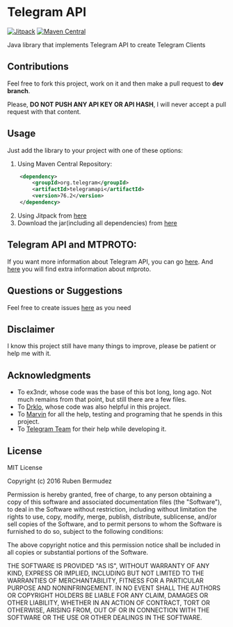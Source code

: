 #  Telegram API 
[![Jitpack](https://jitpack.io/v/rubenlagus/TelegramApi.svg)](https://jitpack.io/#rubenlagus/TelegramApi)
[![Maven Central](https://maven-badges.herokuapp.com/maven-central/org.telegram/telegramapi/badge.svg)](http://mvnrepository.com/artifact/org.telegram/telegramapi)

Java library that implements Telegram API to create Telegram Clients

## Contributions

Feel free to fork this project, work on it and then make a pull request to **dev branch**.     

Please, **DO NOT PUSH ANY API KEY OR API HASH**, I will never accept a pull request with that content.
    
## Usage
    
Just add the library to your project with one of these options:

  1. Using Maven Central Repository:

```xml
    <dependency>
        <groupId>org.telegram</groupId>
        <artifactId>telegramapi</artifactId>
        <version>76.2</version>
    </dependency>
```

  2. Using Jitpack from [here](https://jitpack.io/#rubenlagus/TelegramApi)
  3. Download the jar(including all dependencies) from [here](https://github.com/rubenlagus/TelegramApi/releases)

## Telegram API and MTPROTO:

If you want more information about Telegram API, you can go [here](https://core.telegram.org/api#telegram-api). And [here](https://core.telegram.org/mtproto) you will find extra information about mtproto.
 
## Questions or Suggestions
Feel free to create issues [here](https://github.com/rubenlagus/TelegramApi/issues) as you need
 
## Disclaimer

I know this project still have many things to improve, please be patient or help me with it.
 
## Acknowledgments

  * To ex3ndr, whose code was the base of this bot long, long ago. Not much remains from that point, but still there are a few files.
  * To [Drklo](https://github.com/drklo), whose code was also helpful in this project.
  * To [Marvin](https://github.com/dapoldi) for all the help, testing and programing that he spends in this project.
  * To [Telegram Team](https://telegram.org) for their help while developing it.
 
## License 

MIT License

Copyright (c) 2016 Ruben Bermudez

Permission is hereby granted, free of charge, to any person obtaining a copy
of this software and associated documentation files (the "Software"), to deal
in the Software without restriction, including without limitation the rights
to use, copy, modify, merge, publish, distribute, sublicense, and/or sell
copies of the Software, and to permit persons to whom the Software is
furnished to do so, subject to the following conditions:

The above copyright notice and this permission notice shall be included in all
copies or substantial portions of the Software.

THE SOFTWARE IS PROVIDED "AS IS", WITHOUT WARRANTY OF ANY KIND, EXPRESS OR
IMPLIED, INCLUDING BUT NOT LIMITED TO THE WARRANTIES OF MERCHANTABILITY,
FITNESS FOR A PARTICULAR PURPOSE AND NONINFRINGEMENT. IN NO EVENT SHALL THE
AUTHORS OR COPYRIGHT HOLDERS BE LIABLE FOR ANY CLAIM, DAMAGES OR OTHER
LIABILITY, WHETHER IN AN ACTION OF CONTRACT, TORT OR OTHERWISE, ARISING FROM,
OUT OF OR IN CONNECTION WITH THE SOFTWARE OR THE USE OR OTHER DEALINGS IN THE
SOFTWARE.
